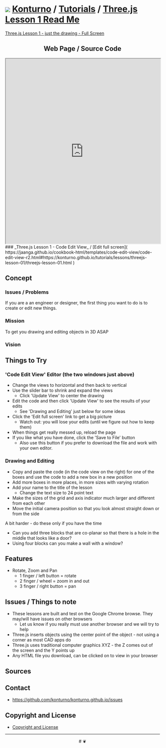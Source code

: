 ﻿# [![](https://pushme-pullyou.github.io/tootoo-2022/assets/icons/mark-github.svg )](https://github.com/konturno/konturno.github.io/ "Source code on GitHub" ) [Konturno]( https://kionturno.github.io/ "Home page" ) / [Tutorials]( https://konturno.github.io/#tutorials/README.md) / [Three.js Lesson 1 Read Me]( https://konturno.github.io/#tutorials/threejs-lesson-01/readme.md )

[Three.js Lesson 1 - just the drawing - Full Screen]( https://konturno.github.io/tutorials/threejs-lesson-01/threejs-lesson-01.html )

## <center>Web Page / Source Code</center>

<iframe class=ifr src=https://jaanga.github.io/cookbook-html/templates/code-edit-view/code-edit-view-r2.html#https://konturno.github.io/tutorials/threejs-lesson-01/threejs-lesson-01.html width=100% height=600px ></iframe>
### _Three.js Lesson 1 - Code Edit View_ /  [Edit full screen]( https://jaanga.github.io/cookbook-html/templates/code-edit-view/code-edit-view-r2.html#https://konturno.github.io/tutorials/lessons/threejs-lesson-01/threejs-lesson-01.html )


## Concept

### Issues / Problems
<!--

The general format is an adaptation of the ideas developed in Alexander's _et al_ [A Patttern Language]( https://books.google.com/books?id=hwAHmktpk5IC&pg=PR10#v=onepage&q&f=false ) - as summarized on page 10.

Each pattern describes a problem which occurs over and over again in our environment, and then describes the core of the solution to that problem, in such a way that you can use this solution a million times over, without ever doing it the same way twice.

patterns are descriptions of common problems and proposal for the solutions that can be used repeatedly every time the problem is encountered and producing an different outcome.

-->

If you are a an engineer or designer, the first thing you want to do is to create or edit new things.

### Mission
<!-- a statement of a rationale, applicable now as well as in the future -->

To get you drawing and editing objects in 3D ASAP


### Vision
<!--  a descriptive picture of a desired future state -->


## Things to Try

### 'Code Edit View' Editor (the two windows just above)

* Change the views to horizontal and then back to vertical
* Use the slider bar to shrink and expand the views
	* Click 'Update View' to center the drawing
* Edit the code and then click 'Update View' to see the results of your edits
	* See 'Drawing and Editing' just below for some ideas
* Click the 'Edit full screen' link to get a big picture
	* Watch out: you will lose your edits (until we figure out how to keep them)
* When things get really messed up, reload the page
* If you like what you have done, click the 'Save to File' button
	* Also use this button if you prefer to download the file and work with your own editor.


### Drawing and Editing
* Copy and paste the code (in the code view on the right) for one of the boxes and use the code to add a new box in a new position
* Add more boxes in more places, in more sizes with varying rotation
* Add your name to the title of the lesson
	* Change the text size to 24 point text
* Make the sizes of the grid and axis indicator much larger and different from each other
* Move the initial camera position so that you look almost straight down or from the side

A bit harder - do these only if you have the time

* Can you add three blocks that are co-planar so that there is a hole in the middle that looks like a door?
* Using four blocks can you make a wall with a window?


## Features

* Rotate, Zoom and Pan
	* 1 finger / left button =  rotate
	* 2 finger / wheel = zoom in and out
	* 3 finger / right button = pan

## Issues / Things to note

* These lessons are built and test on the Google Chrome browse. They may/will have issues on other browsers
	* Let us know if you really must use another browser and we will try to help
* Three.js inserts objects using the center point of the object - not using a corner as most CAD apps do
* Three.js uses traditional computer graphics XYZ - the Z comes out of the screen and the Y points up
* Any HTML file you download, can be clicked on to view in your browser



## Sources




## Contact

* https://github.com/konturno/konturno.github.io/issues

## Copyright and License

* [Copyright and License]( https://konturno.github.io/#LICENSE )

***

<center title="dingbat" >
# <a href=javascript:window.scrollTo(0,0); style=text-decoration:none; >❦</a>
</center>



